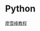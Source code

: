 # Python
[廖雪峰教程](https://www.liaoxuefeng.com/wiki/0014316089557264a6b348958f449949df42a6d3a2e542c000)
